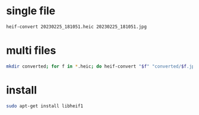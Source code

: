 # single file
```bash
heif-convert 20230225_181051.heic 20230225_181051.jpg
```
# multi files
```bash
mkdir converted; for f in *.heic; do heif-convert "$f" "converted/$f.jpg"; done
```
# install
```bash
sudo apt-get install libheif1
```
